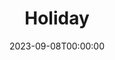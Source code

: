---
title: Holiday
date: 2023-09-08T00:00:00
opening_date: 1937-03-10
closing_date:
layout: productions
playbill:
Theatre: Theatre Jacksonville
cast:
- Edward Seton: Alan Moreland
- Maid: Betsy Prior
- Johnny Case: Charles Luckie
- Linda Seton: Dorothy Harlan
- Julia Seton: Edith Berman
- Henry: H.V. Rocco
- Susan Potter: Martha Pace Livesay
- Nick Potter: Maurice Perkins
- Laura Cram: Maye Elizabeth Mackinnon
- Ned Seton: Stanley Frazer
- Seton Cram: William Frazier
crew:
- Settings:
  - Birsa Shepard
  - Frances Clou
  - Margaret Pumpelly
  - Mary Noel Preston
- Lighting:
  - H.E. DeFlorin
  - Rudy Baacke
- Sound Effects:
  - H.E. DeFlorin
  - Martin S. Fabian
- Director: Huron L. Blyden
orchestra:
---